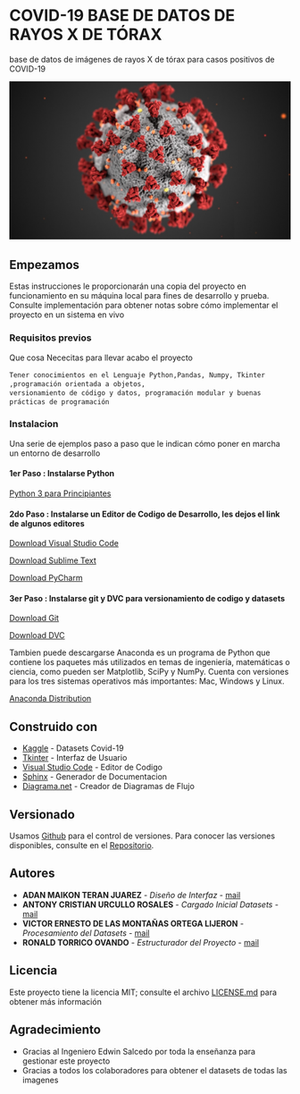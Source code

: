 # COVID-19 BASE DE DATOS DE RAYOS X DE TÓRAX

base de datos de imágenes de rayos X de tórax para casos positivos de COVID-19

![alt text](https://github.com/Shashank-468/Covid-19-Detector/blob/master/covid.jpg)

## Empezamos

Estas instrucciones le proporcionarán una copia del proyecto en funcionamiento en su máquina local para fines de desarrollo y prueba. Consulte implementación para obtener notas sobre cómo implementar el proyecto en un sistema en vivo

### Requisitos previos

Que cosa Nececitas para llevar acabo el proyecto

```
Tener conocimientos en el Lenguaje Python,Pandas, Numpy, Tkinter ,programación orientada a objetos, 
versionamiento de código y datos, programación modular y buenas prácticas de programación
```


### Instalacion

Una serie de ejemplos paso a paso que le indican cómo poner en marcha un entorno de desarrollo

#### 1er Paso : Instalarse Python

[Python 3 para Principiantes](https://python-para-impacientes.blogspot.com/2017/02/instalar-python-paso-paso.html)

#### 2do Paso : Instalarse un Editor de Codigo de Desarrollo, les dejos el link de algunos editores

[Download Visual Studio Code](https://code.visualstudio.com/download)

[Download Sublime Text](https://www.sublimetext.com/3)

[Download PyCharm](https://www.jetbrains.com/es-es/pycharm/download/#section=windows)

#### 3er Paso : Instalarse git y DVC para versionamiento de codigo y datasets

[Download Git ](https://git-scm.com/downloads)

[Download DVC](https://dvc.org/)

Tambien puede descargarse Anaconda es un programa de Python que contiene los paquetes más utilizados en temas de ingeniería, matemáticas o ciencia, como pueden ser Matplotlib, SciPy y NumPy. 
Cuenta con versiones para los tres sistemas operativos más importantes: Mac, Windows y Linux.

[Anaconda Distribution](https://www.anaconda.com/products/distribution)

## Construido con

* [Kaggle](https://www.kaggle.com/datasets/tawsifurrahman/covid19-radiography-database) - Datasets Covid-19
* [Tkinter](https://docs.python.org/3/library/tkinter.html) - Interfaz de Usuario
* [Visual Studio Code](https://code.visualstudio.com/) - Editor de Codigo
* [Sphinx](https://www.sphinx-doc.org/en/master/) - Generador de Documentacion
* [Diagrama.net](https://www.diagrams.net/) - Creador de Diagramas de Flujo


## Versionado

Usamos [Github](https://github.com/) para el control de versiones. Para conocer las versiones disponibles, consulte en el [Repositorio](https://github.com/antonyurcullo1103/Proyecto_Final).

## Autores

* **ADAN MAIKON TERAN JUAREZ** - *Diseño de Interfaz* - [mail](mailto:teranjuarez@gmail.com)
* **ANTONY CRISTIAN URCULLO ROSALES** - *Cargado Inicial Datasets* - [mail](mailto:antonyurcullo123@gmail.com)
* **VICTOR ERNESTO DE LAS MONTAÑAS ORTEGA LIJERON** - *Procesamiento del Datasets* - [mail](mailto:vernesto84@gmail.comh)
* **RONALD TORRICO OVANDO** - *Estructurador del Proyecto* - [mail](mailto:rony.marce.forever@gmail.com)


## Licencia

Este proyecto tiene la licencia MIT; consulte el archivo [LICENSE.md](LICENSE.md) para obtener más información

## Agradecimiento

* Gracias al Ingeniero Edwin Salcedo por toda la enseñanza para gestionar este proyecto
* Gracias a todos los colaboradores para obtener el datasets de todas las imagenes
